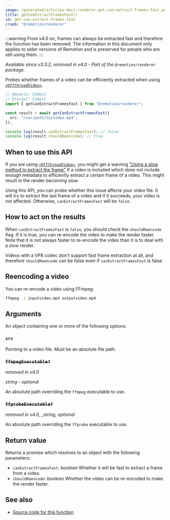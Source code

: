 ```yaml
---
image: /generated/articles-docs-renderer-get-can-extract-frames-fast.png
title: getCanExtractFramesFast()
id: get-can-extract-frames-fast
crumb: "@remotion/renderer"
---
```


:::warning
From v4.0 on, frames can always be extracted fast and therefore the function has been removed. The information in this document only applies to older versions of Remotion and is preserved for people who are still using them.
:::

_Available since v3.3.2, removed in v4.0 - Part of the `@remotion/renderer` package._

Probes whether frames of a video can be efficiently extracted when using [`<OffthreadVideo>`](/docs/offthreadvideo).

```ts
// @module: ESNext
// @target: ESNext
import { getCanExtractFramesFast } from "@remotion/renderer";

const result = await getCanExtractFramesFast({
  src: "/var/path/to/video.mp4",
});

console.log(result.canExtractFramesFast); // false
console.log(result.shouldReencode); // true
```

## When to use this API

If you are using [`<OffthreadVideo>`](/docs/offthreadvideo), you might get a warning ["Using a slow method to extract the frame"](/docs/slow-method-to-extract-frame) if a video is included which does not include enough metadata to efficiently extract a certain frame of a video. This might result in the render becoming slow.

Using this API, you can probe whether this issue affects your video file. It will try to extract the last frame of a video and if it succeeds, your video is not affected. Otherwise, `canExtractFramesFast` will be `false`.

## How to act on the results

When `canExtractFramesFast` is `false`, you should check the `shouldReencode` flag. If it is true, you can re-encode the video to make the render faster. Note that it is not always faster to re-encode the video than it is to deal with a slow render.

Videos with a VP8 codec don't support fast frame extraction at all, and therefore `shouldReencode` can be false even if `canExtractFramesFast` is false.

## Reencoding a video

You can re-encode a video using FFmpeg:

```sh
ffmpeg -i inputvideo.mp4 outputvideo.mp4
```

## Arguments

An object containing one or more of the following options:

### `src`

Pointing to a video file. Must be an absolute file path.

### ~~`ffmpegExecutable?`~~

_removed in v4.0_

_string - optional_

An absolute path overriding the `ffmpeg` executable to use.

### ~~`ffprobeExecutable?`~~

_removed in v4.0, \_string, optional_

An absolute path overriding the `ffprobe` executable to use.

## Return value

Returns a promise which resolves to an object with the following parameters:

- `canExtractFramesFast`: _boolean_ Whether it will be fast to extract a frame from a video.
- `shouldReencode`: _boolean_ Whether the video can be re-encoded to make the render faster.

## See also

- [Source code for this function](https://github.com/remotion-dev/remotion/blob/main/packages/renderer/src/can-extract-frames-fast.ts)
